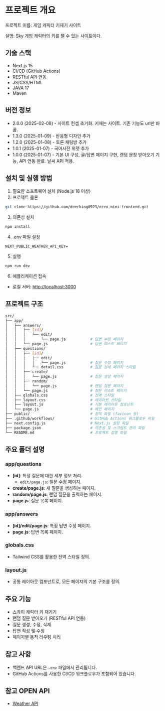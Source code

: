 # 프로젝트 개요

프로젝트 이름: 게임 캐릭터 키재기 사이트

설명: Sky 게임 캐릭터의 키를 잴 수 있는 사이트이다.

## 기술 스택

- Next.js 15
- CI/CD (GitHub Actions)
- RESTful API 연동
- JS/CSS/HTML
- JAVA 17
- Maven

## 버전 정보

- 2.0.0 (2025-02-08) - 사이트 컨셉 초기화. 키재는 사이트. 기존 기능도 url만 바꿈.
- 1.3.0 (2025-01-09) - 반응형 디자인 추가
- 1.2.0 (2025-01-08) - 토론 채팅방 추가
- 1.0.1 (2025-01-07) - 국어사전 위젯 추가
- 1.0.0 (2025-01-07) - 기본 UI 구성, 글/답변 페이지 구현, 랜덤 문장 받아오기 기능, API 연동 완료. 날씨 API 적용.

## 설치 및 실행 방법

1. 필요한 소프트웨어 설치 (Node.js 18 이상)
2. 프로젝트 클론

```bash
git clone https://github.com/deerking0923/ezen-mini-frontend.git
```

3. 의존성 설치

```bash
npm install
```

4. .env 파일 설정

```
NEXT_PUBLIC_WEATHER_API_KEY=
```

5. 실행

```bash
npm run dev

```

6. 애플리케이션 접속
- 로컬 서버: [http://localhost:3000](http://localhost:3000/)


## 프로젝트 구조

```bash
src/
├── app/
│   ├── answers/
│   │   ├── [id]/
│   │   │   └── edit/
│   │   │       └── page.js           # 답변 수정 페이지
│   │   └── page.js                   # 답변 리스트 페이지
│   ├── questions/
│   │   ├── [id]/
│   │   │   ├── edit/
│   │   │   │   └── page.js           # 질문 수정 페이지
│   │   │   └── detail.css            # 질문 상세 페이지 스타일
│   │   ├── create/
│   │   │   └── page.js               # 질문 생성 페이지
│   │   ├── random/
│   │   │   └── page.js               # 랜덤 질문 페이지
│   │   └── page.js                   # 질문 리스트 페이지
│   ├── globals.css                   # 전역 스타일
│   ├── layout.css                    # 레이아웃 스타일
│   ├── layout.js                     # 기본 레이아웃 컴포넌트
│   └── page.js                       # 메인 페이지
├── public/                           # 정적 파일 (favicon 등)
├── .github/workflows/                # GitHub Actions 워크플로우 파일
├── next.config.js                    # Next.js 설정 파일
├── package.json                      # 의존성 및 스크립트 관리 파일                      
└── README.md                         # 프로젝트 설명 파일

```

## 주요 폴더 설명

### **app/questions**

- **[id]**: 특정 질문에 대한 세부 정보 처리.
    - `edit/page.js`: 질문 수정 페이지.
- **create/page.js**: 새 질문을 생성하는 페이지.
- **random/page.js**: 랜덤 질문을 출력하는 페이지.
- **page.js**: 질문 목록 페이지.

### **app/answers**

- **[id]/edit/page.js**: 특정 답변 수정 페이지.
- **page.js**: 답변 목록 페이지.

### **globals.css**

- Tailwind CSS를 활용한 전역 스타일 정의.

### **layout.js**

- 공통 레이아웃 컴포넌트로, 모든 페이지의 기본 구조를 정의.

## 주요 기능

- 스카이 캐릭터 키 재기기
- 랜덤 질문 받아오기 (RESTful API 연동)
- 질문 생성, 수정, 삭제
- 답변 작성 및 수정
- 페이지별 동적 라우팅 처리

## 참고 사항

- 백엔드 API URL은 `.env` 파일에서 관리됩니다.
- GitHub Actions를 사용한 CI/CD 워크플로우가 포함되어 있습니다.

## 참고 OPEN API

- [Weather API](https://www.weatherapi.com/)

